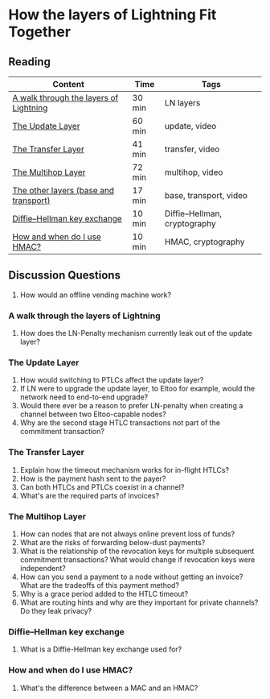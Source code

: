 # How the layers of Lightning Fit Together

## Reading

| Content                                                                                       | Time  | Tags                    |
|-----------------------------------------------------------------------------------------------|-------|-------------------------|
| [A walk through the layers of Lightning](https://diyhpl.us/wiki/transcripts/scalingbitcoin/tel-aviv-2019/edgedevplusplus/lightning-network-layer-by-layer/) | 30 min | LN layers |
| [The Update Layer](https://youtu.be/SoFlRCNdqDg) | 60 min | update, video |
| [The Transfer Layer](https://youtu.be/CGE8I8L7BAc) | 41 min | transfer, video |
| [The Multihop Layer](https://youtu.be/P7I-C0_sijg) | 72 min | multihop, video |
| [The other layers (base and transport)](https://youtu.be/wyri7cc83kQ) | 17 min | base, transport, video |
| [Diffie–Hellman key exchange](https://en.wikipedia.org/wiki/Diffie%E2%80%93Hellman_key_exchange) | 10 min | Diffie–Hellman, cryptography |
| [How and when do I use HMAC?](https://security.stackexchange.com/questions/20129/how-and-when-do-i-use-hmac) | 10 min | HMAC, cryptography |

## Discussion Questions

1. How would an offline vending machine work?

### A walk through the layers of Lightning

1. How does the LN-Penalty mechanism currently leak out of the update layer?

### The Update Layer

1. How would switching to PTLCs affect the update layer?
1. If LN were to upgrade the update layer, to Eltoo for example, would the network need to end-to-end upgrade?
1. Would there ever be a reason to prefer LN-penalty when creating a channel between two Eltoo-capable nodes?
1. Why are the second stage HTLC transactions not part of the commitment transaction?

### The Transfer Layer

1. Explain how the timeout mechanism works for in-flight HTLCs?
1. How is the payment hash sent to the payer?
1. Can both HTLCs and PTLCs coexist in a channel?
1. What's are the required parts of invoices?

### The Multihop Layer

1. How can nodes that are not always online prevent loss of funds?
1. What are the risks of forwarding below-dust payments?
1. What is the relationship of the revocation keys for multiple subsequent commitment transactions? What would change if revocation keys were independent?
1. How can you send a payment to a node without getting an invoice? What are the tradeoffs of this payment method?
1. Why is a grace period added to the HTLC timeout?
1. What are routing hints and why are they important for private channels? Do they leak privacy?

<!-- ### The other layers (base and transport) -->

### Diffie–Hellman key exchange

1. What is a Diffie-Hellman key exchange used for?

### How and when do I use HMAC?

1. What's the difference between a MAC and an HMAC?


